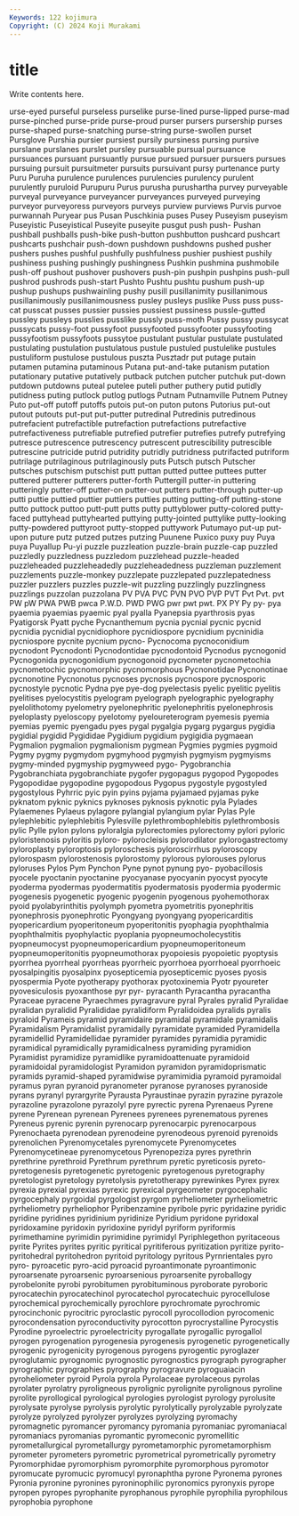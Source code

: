 ```yaml
---
Keywords: 122 kojimura
Copyright: (C) 2024 Koji Murakami
---
```


# title

Write contents here.



urse-eyed purseful purseless purselike purse-lined purse-lipped purse-mad purse-pinched
purse-pride purse-proud purser pursers pursership purses purse-shaped purse-snatching purse-string purse-swollen
purset Pursglove Purshia pursier pursiest pursily pursiness pursing pursive purslane
purslanes purslet pursley pursuable pursual pursuance pursuances pursuant pursuantly pursue
pursued pursuer pursuers pursues pursuing pursuit pursuitmeter pursuits pursuivant pursy
purtenance purty Puru Puruha purulence purulences purulencies purulency purulent purulently
puruloid Purupuru Purus purusha purushartha purvey purveyable purveyal purveyance purveyancer
purveyances purveyed purveying purveyor purveyoress purveyors purveys purview purviews Purvis
purvoe purwannah Puryear pus Pusan Puschkinia puses Pusey Puseyism puseyism
Puseyistic Puseyistical Puseyite puseyite pusgut push push- Pushan pushball pushballs
push-bike push-button pushbutton pushcard pushcart pushcarts pushchair push-down pushdown pushdowns
pushed pusher pushers pushes pushful pushfully pushfulness pushier pushiest pushily
pushiness pushing pushingly pushingness Pushkin pushmina pushmobile push-off pushout pushover
pushovers push-pin pushpin pushpins push-pull pushrod pushrods push-start Pushto Pushtu
pushtu pushum push-up pushup pushups pushwainling pushy pusill pusillanimity pusillanimous
pusillanimously pusillanimousness pusley pusleys puslike Puss puss puss-cat pusscat pusses
pussier pussies pussiest pussiness pussle-gutted pussley pussleys pusslies pusslike pussly
puss-moth Pussy pussy pussycat pussycats pussy-foot pussyfoot pussyfooted pussyfooter pussyfooting
pussyfootism pussyfoots pussytoe pustulant pustular pustulate pustulated pustulating pustulation pustulatous
pustule pustuled pustulelike pustules pustuliform pustulose pustulous puszta Pusztadr put
putage putain putamen putamina putaminous Putana put-and-take putanism putation putationary
putative putatively putback putchen putcher putchuk put-down putdown putdowns puteal
putelee puteli puther puthery putid putidly putidness puting putlock putlog
putlogs Putnam Putnamville Putnem Putney Puto put-off putoff putoffs putois
put-on puton putons Putorius put-out putout putouts put-put put-putter putredinal
Putredinis putredinous putrefacient putrefactible putrefaction putrefactions putrefactive putrefactiveness putrefiable putrefied
putrefier putrefies putrefy putrefying putresce putrescence putrescency putrescent putrescibility putrescible
putrescine putricide putrid putridity putridly putridness putrifacted putriform putrilage putrilaginous
putrilaginously puts Putsch putsch Putscher putsches putschism putschist putt puttan
putted puttee puttees putter puttered putterer putterers putter-forth Puttergill putter-in
puttering putteringly putter-off putter-on putter-out putters putter-through putter-up putti puttie
puttied puttier puttiers putties putting putting-off putting-stone putto puttock puttoo
putt-putt putts putty puttyblower putty-colored putty-faced puttyhead puttyhearted puttying putty-jointed
puttylike putty-looking putty-powdered puttyroot putty-stopped puttywork Putumayo put-up put-upon puture
putz putzed putzes putzing Puunene Puxico puxy puy Puya puya
Puyallup Pu-yi puzzle puzzleation puzzle-brain puzzle-cap puzzled puzzledly puzzledness puzzledom
puzzlehead puzzle-headed puzzleheaded puzzleheadedly puzzleheadedness puzzleman puzzlement puzzlements puzzle-monkey puzzlepate
puzzlepated puzzlepatedness puzzler puzzlers puzzles puzzle-wit puzzling puzzlingly puzzlingness puzzlings
puzzolan puzzolana PV PVA PVC PVN PVO PVP PVT Pvt
Pvt. pvt PW pW PWA PWB pwca P.W.D. PWD PWG
pwr pwt pwt. PX PY Py py- pya pyaemia pyaemias
pyaemic pyal pyalla Pyanepsia pyarthrosis pyas Pyatigorsk Pyatt pyche Pycnanthemum
pycnia pycnial pycnic pycnid pycnidia pycnidial pycnidiophore pycnidiospore pycnidium pycninidia
pycniospore pycnite pycnium pycno- Pycnocoma pycnoconidium pycnodont Pycnodonti Pycnodontidae pycnodontoid
Pycnodus pycnogonid Pycnogonida pycnogonidium pycnogonoid pycnometer pycnometochia pycnometochic pycnomorphic pycnomorphous
Pycnonotidae Pycnonotinae pycnonotine Pycnonotus pycnoses pycnosis pycnospore pycnosporic pycnostyle pycnotic
Pydna pye pye-dog pyelectasis pyelic pyelitic pyelitis pyelitises pyelocystitis pyelogram
pyelograph pyelographic pyelography pyelolithotomy pyelometry pyelonephritic pyelonephritis pyelonephrosis pyeloplasty pyeloscopy
pyelotomy pyeloureterogram pyemesis pyemia pyemias pyemic pyengadu pyes pygal pygalgia
pygarg pygargus pygidia pygidial pygidid Pygididae Pygidium pygidium pygigidia pygmaean
Pygmalion pygmalion pygmalionism pygmean Pygmies pygmies pygmoid Pygmy pygmy pygmydom
pygmyhood pygmyish pygmyism pygmyisms pygmy-minded pygmyship pygmyweed pygo- Pygobranchia Pygobranchiata
pygobranchiate pygofer pygopagus pygopod Pygopodes Pygopodidae pygopodine pygopodous Pygopus pygostyle
pygostyled pygostylous Pyhrric pyic pyin pyins pyjama pyjamaed pyjamas pyke
pyknatom pyknic pyknics pyknoses pyknosis pyknotic pyla Pylades Pylaemenes Pylaeus
pylagore pylangial pylangium pylar Pylas Pyle pylephlebitic pylephlebitis Pylesville pylethrombophlebitis
pylethrombosis pylic Pylle pylon pylons pyloralgia pylorectomies pylorectomy pylori pyloric
pyloristenosis pyloritis pyloro- pylorocleisis pylorodilator pylorogastrectomy pyloroplasty pyloroptosis pyloroschesis pyloroscirrhus
pyloroscopy pylorospasm pylorostenosis pylorostomy pylorous pylorouses pylorus pyloruses Pylos Pym
Pynchon Pyne pynot pynung pyo- pyobacillosis pyocele pyoctanin pyoctanine pyocyanase
pyocyanin pyocyst pyocyte pyoderma pyodermas pyodermatitis pyodermatosis pyodermia pyodermic pyogenesis
pyogenetic pyogenic pyogenin pyogenous pyohemothorax pyoid pyolabyrinthitis pyolymph pyometra pyometritis
pyonephritis pyonephrosis pyonephrotic Pyongyang pyongyang pyopericarditis pyopericardium pyoperitoneum pyoperitonitis pyophagia
pyophthalmia pyophthalmitis pyophylactic pyoplania pyopneumocholecystitis pyopneumocyst pyopneumopericardium pyopneumoperitoneum pyopneumoperitonitis pyopneumothorax
pyopoiesis pyopoietic pyoptysis pyorrhea pyorrheal pyorrheas pyorrheic pyorrhoea pyorrhoeal pyorrhoeic
pyosalpingitis pyosalpinx pyosepticemia pyosepticemic pyoses pyosis pyospermia Pyote pyotherapy pyothorax
pyotoxinemia Pyotr pyoureter pyovesiculosis pyoxanthose pyr pyr- pyracanth Pyracantha pyracantha
Pyraceae pyracene Pyraechmes pyragravure pyral Pyrales pyralid Pyralidae pyralidan pyralidid
Pyralididae pyralidiform Pyralidoidea pyralids pyralis pyraloid Pyrameis pyramid pyramidaire pyramidal
pyramidale pyramidalis Pyramidalism Pyramidalist pyramidally pyramidate pyramided Pyramidella pyramidellid Pyramidellidae
pyramider pyramides pyramidia pyramidic pyramidical pyramidically pyramidicalness pyramiding pyramidion Pyramidist
pyramidize pyramidlike pyramidoattenuate pyramidoid pyramidoidal pyramidologist Pyramidon pyramidon pyramidoprismatic pyramids
pyramid-shaped pyramidwise pyramimidia pyramoid pyramoidal pyramus pyran pyranoid pyranometer pyranose
pyranoses pyranoside pyrans pyranyl pyrargyrite Pyrausta Pyraustinae pyrazin pyrazine pyrazole
pyrazoline pyrazolone pyrazolyl pyre pyrectic pyrena Pyrenaeus Pyrene pyrene Pyrenean
pyrenean Pyrenees pyrenees pyrenematous pyrenes Pyreneus pyrenic pyrenin pyrenocarp pyrenocarpic
pyrenocarpous Pyrenochaeta pyrenodean pyrenodeine pyrenodeous pyrenoid pyrenoids pyrenolichen Pyrenomycetales pyrenomycete
Pyrenomycetes Pyrenomycetineae pyrenomycetous Pyrenopeziza pyres pyrethrin pyrethrine pyrethroid Pyrethrum pyrethrum
pyretic pyreticosis pyreto- pyretogenesis pyretogenetic pyretogenic pyretogenous pyretography pyretologist pyretology
pyretolysis pyretotherapy pyrewinkes Pyrex pyrex pyrexia pyrexial pyrexias pyrexic pyrexical
pyrgeometer pyrgocephalic pyrgocephaly pyrgoidal pyrgologist pyrgom pyrheliometer pyrheliometric pyrheliometry pyrheliophor
Pyribenzamine pyribole pyric pyridazine pyridic pyridine pyridines pyridinium pyridinize Pyridium
pyridone pyridoxal pyridoxamine pyridoxin pyridoxine pyridyl pyriform pyriformis pyrimethamine pyrimidin
pyrimidine pyrimidyl Pyriphlegethon pyritaceous pyrite Pyrites pyrites pyritic pyritical pyritiferous
pyritization pyritize pyrito- pyritohedral pyritohedron pyritoid pyritology pyritous Pyrnrientales pyro
pyro- pyroacetic pyro-acid pyroacid pyroantimonate pyroantimonic pyroarsenate pyroarsenic pyroarsenious pyroarsenite
pyroballogy pyrobelonite pyrobi pyrobitumen pyrobituminous pyroborate pyroboric pyrocatechin pyrocatechinol pyrocatechol
pyrocatechuic pyrocellulose pyrochemical pyrochemically pyrochlore pyrochromate pyrochromic pyrocinchonic pyrocitric pyroclastic
pyrocoll pyrocollodion pyrocomenic pyrocondensation pyroconductivity pyrocotton pyrocrystalline Pyrocystis Pyrodine pyroelectric
pyroelectricity pyrogallate pyrogallic pyrogallol pyrogen pyrogenation pyrogenesia pyrogenesis pyrogenetic pyrogenetically
pyrogenic pyrogenicity pyrogenous pyrogens pyrogentic pyroglazer pyroglutamic pyrognomic pyrognostic pyrognostics
pyrograph pyrographer pyrographic pyrographies pyrography pyrogravure pyroguaiacin pyroheliometer pyroid Pyrola
pyrola Pyrolaceae pyrolaceous pyrolas pyrolater pyrolatry pyroligneous pyrolignic pyrolignite pyrolignous
pyroline pyrolite pyrollogical pyrological pyrologies pyrologist pyrology pyrolusite pyrolysate pyrolyse
pyrolysis pyrolytic pyrolytically pyrolyzable pyrolyzate pyrolyze pyrolyzed pyrolyzer pyrolyzes pyrolyzing
pyromachy pyromagnetic pyromancer pyromancy pyromania pyromaniac pyromaniacal pyromaniacs pyromanias pyromantic
pyromeconic pyromellitic pyrometallurgical pyrometallurgy pyrometamorphic pyrometamorphism pyrometer pyrometers pyrometric pyrometrical
pyrometrically pyrometry Pyromorphidae pyromorphism pyromorphite pyromorphous pyromotor pyromucate pyromucic pyromucyl
pyronaphtha pyrone Pyronema pyrones Pyronia pyronine pyronines pyroninophilic pyronomics pyronyxis
pyrope pyropen pyropes pyrophanite pyrophanous pyrophile pyrophilia pyrophilous pyrophobia pyrophone

